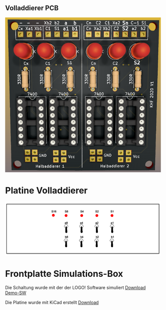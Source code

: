 ## Volladdierer PCB

![image](https://github.com/frankyhub/png/blob/master/Volladdierer.png)

# Platine Volladdierer

![image](https://github.com/frankyhub/png/blob/master/Frontplatte.png)

# Frontplatte Simulations-Box






Die Schaltung wurde mit der der LOGO! Software simuliert
[Download Demo-SW](https://new.siemens.com/global/de/produkte/automatisierung/systeme/industrie/sps/logo/logo-software.html)

Die Platine wurde mit KiCad erstellt [Download](https://kicad.org/download/)
